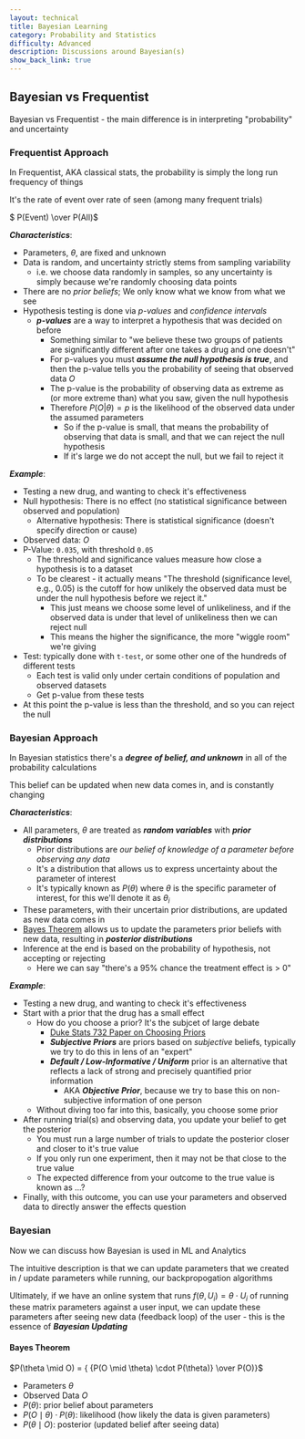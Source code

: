 ```yaml
---
layout: technical
title: Bayesian Learning
category: Probability and Statistics
difficulty: Advanced
description: Discussions around Bayesian(s)
show_back_link: true
---
```


## Bayesian vs Frequentist
Bayesian vs Frequentist - the main difference is in interpreting "probability" and uncertainty

### Frequentist Approach
In Frequentist, AKA classical stats, the probability is simply the long run frequency of things

It's the rate of event over rate of seen (among many frequent trials)

$ P(Event) \over P(All)$

***Characteristics***:
- Parameters, $\theta$, are fixed and unknown
- Data is random, and uncertainty strictly stems from sampling variability
    - i.e. we choose data randomly in samples, so any uncertainty is simply because we're randomly choosing data points
- There are no *prior beliefs*; We only know what we know from what we see
- Hypothesis testing is done via *p-values* and *confidence intervals*
    - ***p-values*** are a way to interpret a hypothesis that was decided on before
        - Something similar to "we believe these two groups of patients are significantly different after one takes a drug and one doesn't"
        - For p-values you must ***assume the null hypothesis is true***, and then the p-value tells you the probability of seeing that observed data $O$
        - The p-value is the probability of observing data as extreme as (or more extreme than) what you saw, given the null hypothesis
        - Therefore $P(O | \theta) = p$ is the likelihood of the observed data under the assumed parameters
            - So if the p-value is small, that means the probability of observing that data is small, and that we can reject the null hypothesis
            - If it's large we do not accept the null, but we fail to reject it

***Example***:
- Testing a new drug, and wanting to check it's effectiveness
- Null hypothesis: There is no effect (no statistical significance between observed and population)
    - Alternative hypothesis: There is statistical significance (doesn't specify direction or cause)
- Observed data: $O$
- P-Value: `0.035`, with threshold `0.05`
    - The threshold and significance values measure how close a hypothesis is to a dataset
    - To be clearest - it actually means "The threshold (significance level, e.g., 0.05) is the cutoff for how unlikely the observed data must be under the null hypothesis before we reject it."
        - This just means we choose some level of unlikeliness, and if the observed data is under that level of unlikeliness then we can reject null
        - This means the higher the significance, the more "wiggle room" we're giving
- Test: typically done with `t-test`, or some other one of the hundreds of different tests
    - Each test is valid only under certain conditions of population and observed datasets
    - Get p-value from these tests
- At this point the p-value is less than the threshold, and so you can reject the null

### Bayesian Approach
In Bayesian statistics there's a ***degree of belief, and unknown*** in all of the probability calculations

This belief can be updated when new data comes in, and is constantly changing

***Characteristics***:
- All parameters, $\theta$ are treated as ***random variables*** with ***prior distributions***
    - Prior distributions are *our belief of knowledge of a parameter before observing any data*
    - It's a distribution that allows us to express uncertainty about the parameter of interest
    - It's typically known as $P(\theta)$ where $\theta$ is the specific parameter of interest, for this we'll denote it as $\theta_{i}$
- These parameters, with their uncertain prior distributions, are updated as new data comes in
- [Bayes Theorem](#bayes-theorem) allows us to update the parameters prior beliefs with new data, resulting in ***posterior distributions***
- Inference at the end is based on the probability of hypothesis, not accepting or rejecting
    - Here we can say "there's a 95% chance the treatment effect is > 0"

***Example***:
- Testing a new drug, and wanting to check it's effectiveness
- Start with a prior that the drug has a small effect
    - How do you choose a prior? It's the subjcet of large debate
        - [Duke Stats 732 Paper on Choosing Priors](https://www2.stat.duke.edu/courses/Spring13/sta732.01/priors.pdf)
        - ***Subjective Priors*** are priors based on *subjective* beliefs, typically we try to do this in lens of an "expert"
        - ***Default / Low-Informative / Uniform*** prior is an alternative that reflects a lack of strong and precisely quantified prior information
            - AKA ***Objective Prior***, because we try to base this on non-subjective information of one person
    - Without diving too far into this, basically, you choose some prior
- After running trial(s) and observing data, you update your belief to get the posterior
    - You must run a large number of trials to update the posterior closer and closer to it's true value
    - If you only run one experiment, then it may not be that close to the true value
    - The expected difference from your outcome to the true value is known as ...?
- Finally, with this outcome, you can use your parameters and observed data to directly answer the effects question

### Bayesian
Now we can discuss how Bayesian is used in ML and Analytics

The intuitive description is that we can update parameters that we created in / update parameters while running, our backpropogation algorithms

Ultimately, if we have an online system that runs $f(\theta, U_i) = \theta \cdot U_i$ of running these matrix parameters against a user input, we can update these parameters after seeing new data (feedback loop) of the user - this is the essence of ***Bayesian Updating***

#### Bayes Theorem
$P(\theta \mid O) = { {P(O \mid \theta) \cdot P(\theta)} \over P(O)}$

- Parameters $\theta$
- Observed Data $O$
- $P(\theta)$: prior belief about parameters
- $P(O \mid \theta) \cdot P(\theta)$: likelihood (how likely the data is given parameters)
- $P(\theta \mid O)$: posterior (updated belief after seeing data)
